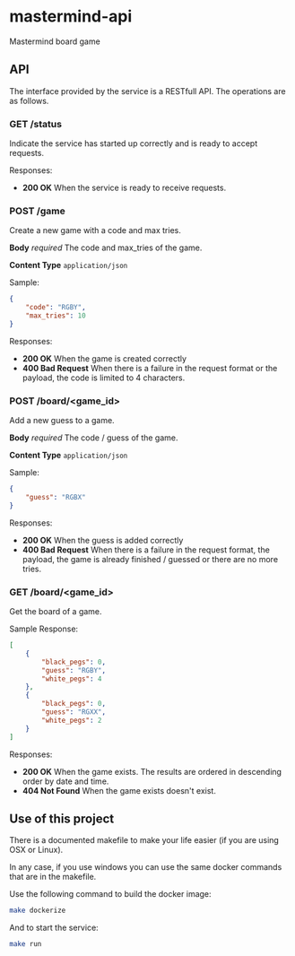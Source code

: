 # mastermind-api

Mastermind board game

## API

The interface provided by the service is a RESTfull API. The operations are as follows.

### GET /status

Indicate the service has started up correctly and is ready to accept requests.

Responses:

* **200 OK** When the service is ready to receive requests.

### POST /game

Create a new game with a code and max tries.

**Body** _required_ The code and max_tries of the game.

**Content Type** `application/json`

Sample:

```json
{
    "code": "RGBY",
    "max_tries": 10
}
```

Responses:

* **200 OK** When the game is created correctly
* **400 Bad Request** When there is a failure in the request format or the payload, the code is limited to 4 characters.

### POST /board/<game_id>

Add a new guess to a game.

**Body** _required_ The code / guess of the game.

**Content Type** `application/json`

Sample:

```json
{
    "guess": "RGBX"
}
```

Responses:

* **200 OK** When the guess is added correctly
* **400 Bad Request** When there is a failure in the request format, the payload, the game is already finished / guessed or there are no more tries.

### GET /board/<game_id>

Get the board of a game.

Sample Response:

```json
[
    {
        "black_pegs": 0,
        "guess": "RGBY",
        "white_pegs": 4
    },
    {
        "black_pegs": 0,
        "guess": "RGXX",
        "white_pegs": 2
    }
]
```

Responses:

* **200 OK** When the game exists. The results are ordered in descending order by date and time.
* **404 Not Found** When the game exists doesn't exist.

## Use of this project

There is a documented makefile to make your life easier (if you are using OSX or Linux).

In any case, if you use windows you can use the same docker commands that are in the makefile.

Use the following command to build the docker image:
```sh
make dockerize
```

And to start the service:
```sh
make run
```